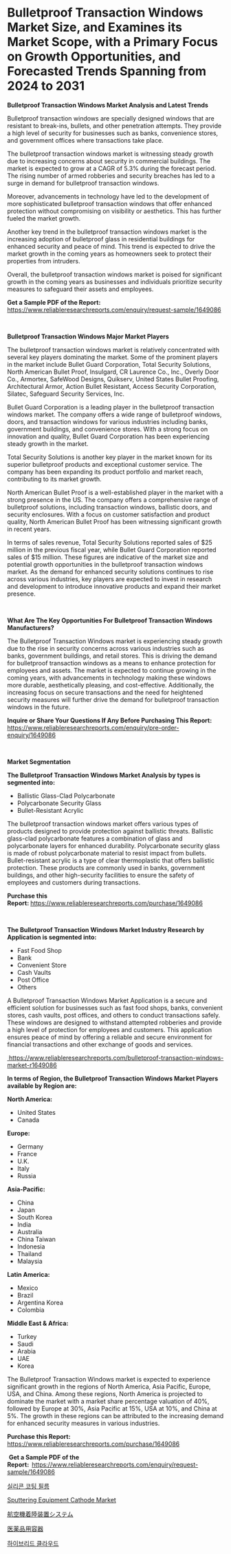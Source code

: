 <p><h1>Bulletproof Transaction Windows Market Size, and Examines its Market Scope, with a Primary Focus on Growth Opportunities, and Forecasted Trends Spanning from 2024 to 2031</h1></p><p><strong>Bulletproof Transaction Windows Market Analysis and Latest Trends</strong></p>
<p><p>Bulletproof transaction windows are specially designed windows that are resistant to break-ins, bullets, and other penetration attempts. They provide a high level of security for businesses such as banks, convenience stores, and government offices where transactions take place.</p><p>The bulletproof transaction windows market is witnessing steady growth due to increasing concerns about security in commercial buildings. The market is expected to grow at a CAGR of 5.3% during the forecast period. The rising number of armed robberies and security breaches has led to a surge in demand for bulletproof transaction windows.</p><p>Moreover, advancements in technology have led to the development of more sophisticated bulletproof transaction windows that offer enhanced protection without compromising on visibility or aesthetics. This has further fueled the market growth.</p><p>Another key trend in the bulletproof transaction windows market is the increasing adoption of bulletproof glass in residential buildings for enhanced security and peace of mind. This trend is expected to drive the market growth in the coming years as homeowners seek to protect their properties from intruders.</p><p>Overall, the bulletproof transaction windows market is poised for significant growth in the coming years as businesses and individuals prioritize security measures to safeguard their assets and employees.</p></p>
<p><strong>Get a Sample PDF of the Report:&nbsp;</strong> <a href="https://www.reliableresearchreports.com/enquiry/request-sample/1649086">https://www.reliableresearchreports.com/enquiry/request-sample/1649086</a></p>
<p>&nbsp;</p>
<p><strong>Bulletproof Transaction Windows Major Market Players</strong></p>
<p><p>The bulletproof transaction windows market is relatively concentrated with several key players dominating the market. Some of the prominent players in the market include Bullet Guard Corporation, Total Security Solutions, North American Bullet Proof, Insulgard, CR Laurence Co., Inc., Overly Door Co., Armortex, SafeWood Designs, Quikserv, United States Bullet Proofing, Architectural Armor, Action Bullet Resistant, Access Security Corporation, Silatec, Safeguard Security Services, Inc.</p><p>Bullet Guard Corporation is a leading player in the bulletproof transaction windows market. The company offers a wide range of bulletproof windows, doors, and transaction windows for various industries including banks, government buildings, and convenience stores. With a strong focus on innovation and quality, Bullet Guard Corporation has been experiencing steady growth in the market.</p><p>Total Security Solutions is another key player in the market known for its superior bulletproof products and exceptional customer service. The company has been expanding its product portfolio and market reach, contributing to its market growth.</p><p>North American Bullet Proof is a well-established player in the market with a strong presence in the US. The company offers a comprehensive range of bulletproof solutions, including transaction windows, ballistic doors, and security enclosures. With a focus on customer satisfaction and product quality, North American Bullet Proof has been witnessing significant growth in recent years.</p><p>In terms of sales revenue, Total Security Solutions reported sales of $25 million in the previous fiscal year, while Bullet Guard Corporation reported sales of $15 million. These figures are indicative of the market size and potential growth opportunities in the bulletproof transaction windows market. As the demand for enhanced security solutions continues to rise across various industries, key players are expected to invest in research and development to introduce innovative products and expand their market presence.</p></p>
<p>&nbsp;</p>
<p><strong>What Are The Key Opportunities For Bulletproof Transaction Windows Manufacturers?</strong></p>
<p><p>The Bulletproof Transaction Windows market is experiencing steady growth due to the rise in security concerns across various industries such as banks, government buildings, and retail stores. This is driving the demand for bulletproof transaction windows as a means to enhance protection for employees and assets. The market is expected to continue growing in the coming years, with advancements in technology making these windows more durable, aesthetically pleasing, and cost-effective. Additionally, the increasing focus on secure transactions and the need for heightened security measures will further drive the demand for bulletproof transaction windows in the future.</p></p>
<p><strong>Inquire or Share Your Questions If Any Before Purchasing This Report:</strong> <a href="https://www.reliableresearchreports.com/enquiry/pre-order-enquiry/1649086">https://www.reliableresearchreports.com/enquiry/pre-order-enquiry/1649086</a></p>
<p>&nbsp;</p>
<p><strong>Market Segmentation</strong></p>
<p><strong>The Bulletproof Transaction Windows Market Analysis by types is segmented into:</strong></p>
<p><ul><li>Ballistic Glass-Clad Polycarbonate</li><li>Polycarbonate Security Glass</li><li>Bullet-Resistant Acrylic</li></ul></p>
<p><p>The bulletproof transaction windows market offers various types of products designed to provide protection against ballistic threats. Ballistic glass-clad polycarbonate features a combination of glass and polycarbonate layers for enhanced durability. Polycarbonate security glass is made of robust polycarbonate material to resist impact from bullets. Bullet-resistant acrylic is a type of clear thermoplastic that offers ballistic protection. These products are commonly used in banks, government buildings, and other high-security facilities to ensure the safety of employees and customers during transactions.</p></p>
<p><strong>Purchase this Report:&nbsp;</strong><a href="https://www.reliableresearchreports.com/purchase/1649086">https://www.reliableresearchreports.com/purchase/1649086</a></p>
<p>&nbsp;</p>
<p><strong>The Bulletproof Transaction Windows Market Industry Research by Application is segmented into:</strong></p>
<p><ul><li>Fast Food Shop</li><li>Bank</li><li>Convenient Store</li><li>Cash Vaults</li><li>Post Office</li><li>Others</li></ul></p>
<p><p>A Bulletproof Transaction Windows Market Application is a secure and efficient solution for businesses such as fast food shops, banks, convenient stores, cash vaults, post offices, and others to conduct transactions safely. These windows are designed to withstand attempted robberies and provide a high level of protection for employees and customers. This application ensures peace of mind by offering a reliable and secure environment for financial transactions and other exchange of goods and services.</p></p>
<p><a href="https://www.reliableresearchreports.com/bulletproof-transaction-windows-market-r1649086">&nbsp;https://www.reliableresearchreports.com/bulletproof-transaction-windows-market-r1649086</a></p>
<p><strong>In terms of Region, the Bulletproof Transaction Windows Market Players available by Region are:</strong></p>
<p>
    <p> <strong> North America: </strong>
        <ul>
            <li>United States</li>
            <li>Canada</li>
        </ul>
        </p> 
    <p> <strong> Europe: </strong>
        <ul>
            <li>Germany</li>
            <li>France</li>
            <li>U.K.</li>
            <li>Italy</li>
            <li>Russia</li>
        </ul>
        </p> 
    <p> <strong> Asia-Pacific: </strong>
        <ul>
            <li>China</li>
            <li>Japan</li>
            <li>South Korea</li>
            <li>India</li>
            <li>Australia</li>
            <li>China Taiwan</li>
            <li>Indonesia</li>
            <li>Thailand</li>
            <li>Malaysia</li>
        </ul>
        </p> 
    <p> <strong> Latin America: </strong>
        <ul>
            <li>Mexico</li>
            <li>Brazil</li>
            <li>Argentina Korea</li>
            <li>Colombia</li>
        </ul>
        </p> 
    <p> <strong> Middle East & Africa: </strong>
        <ul>
            <li>Turkey</li>
            <li>Saudi</li>
            <li>Arabia</li>
            <li>UAE</li>
            <li>Korea</li>
        </ul>
    </p>
    </p>
<p><p>The Bulletproof Transaction Windows market is expected to experience significant growth in the regions of North America, Asia Pacific, Europe, USA, and China. Among these regions, North America is projected to dominate the market with a market share percentage valuation of 40%, followed by Europe at 30%, Asia Pacific at 15%, USA at 10%, and China at 5%. The growth in these regions can be attributed to the increasing demand for enhanced security measures in various industries.</p></p>
<p><strong>Purchase this Report: </strong><a href="https://www.reliableresearchreports.com/purchase/1649086">https://www.reliableresearchreports.com/purchase/1649086</a></p>
<p>&nbsp;<strong>Get a Sample PDF of the Report:&nbsp;&nbsp;</strong><a href="https://www.reliableresearchreports.com/enquiry/request-sample/1649086">https://www.reliableresearchreports.com/enquiry/request-sample/1649086</a></p>
<p><strong></strong></p>
<p><p><a href="https://medium.com/@bruceabernathy2022/%EC%8B%A4%EB%A6%AC%EC%BD%98-%EC%BD%94%ED%8C%85-%ED%95%84%EB%A6%84-%EC%8B%9C%EC%9E%A5-%EC%A0%95%EB%B3%B4-%EC%8B%9C%EC%9E%A5-%EB%8F%99%ED%96%A5-%EC%84%B1%EC%9E%A5-2024%EB%85%84%EB%B6%80%ED%84%B0-2031%EB%85%84%EA%B9%8C%EC%A7%80-%EC%98%88%EC%B8%A1%EB%90%9C-%EA%B2%83-b2da8bb788c6">실리콘 코팅 필름</a></p><p><a href="https://medium.com/@aidalakin1908/sputtering-equipment-cathode-market-size-reveals-the-best-marketing-channels-in-global-industry-a42dab9b20f2">Sputtering Equipment Cathode Market</a></p><p><a href="https://medium.com/@candiceveum_27405/%E8%88%AA%E7%A9%BA%E6%A9%9F%E7%9D%80%E9%99%B8%E8%A3%85%E7%BD%AE%E3%82%B7%E3%82%B9%E3%83%86%E3%83%A0%E5%B8%82%E5%A0%B4-%E7%AB%B6%E4%BA%89%E5%88%86%E6%9E%90-%E5%B8%82%E5%A0%B4%E3%83%88%E3%83%AC%E3%83%B3%E3%83%89-2031%E5%B9%B4%E3%81%BE%E3%81%A7%E3%81%AE%E4%BA%88%E6%B8%AC-25a4c5349f79">航空機着陸装置システム</a></p><p><a href="https://medium.com/@aurelianghideanu2022/%E8%A3%BD%E8%96%AC%E7%94%A8%E5%AE%B9%E5%99%A8%E5%B8%82%E5%A0%B4-2031%E5%B9%B4%E3%81%BE%E3%81%A7%E3%81%AE%E6%88%90%E5%8A%9F%E3%81%97%E3%81%9F%E3%83%93%E3%82%B8%E3%83%8D%E3%82%B9%E6%88%A6%E7%95%A5%E3%81%AE%E9%8D%B5%E3%82%92%E4%BA%88%E6%B8%AC-ba57ed3c1609">医薬品用容器</a></p><p><a href="https://medium.com/@matthiasdkins856/%ED%95%98%EC%9D%B4%EB%B8%8C%EB%A6%AC%EB%93%9C-%ED%81%B4%EB%9D%BC%EC%9A%B0%EB%93%9C-%EC%8B%9C%EC%9E%A5-%EC%A0%84%EB%A7%9D-%EC%82%B0%EC%97%85-%EA%B0%9C%EC%9A%94-%EB%B0%8F-%EC%98%88%EC%B8%A1-2024%EB%85%84%EB%B6%80%ED%84%B0-2031%EB%85%84%EA%B9%8C%EC%A7%80-ae8f7a6da398">하이브리드 클라우드</a></p></p>